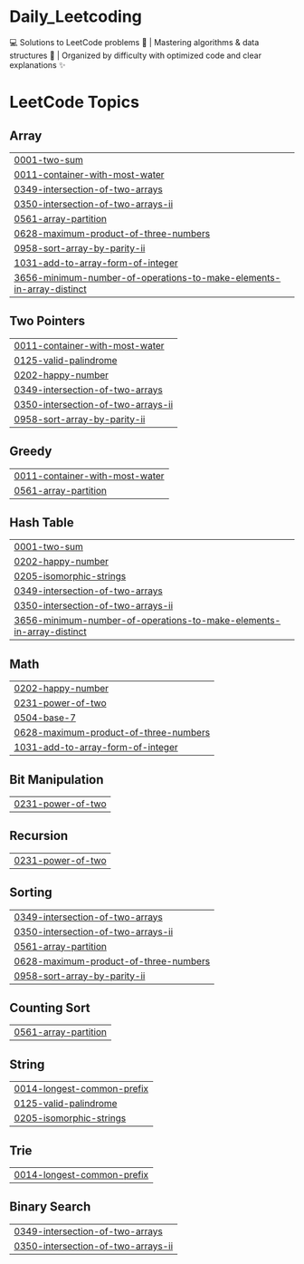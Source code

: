 # Daily_Leetcoding
💻 Solutions to LeetCode problems 🧠 | Mastering algorithms &amp; data structures 🚀 | Organized by difficulty with optimized code and clear explanations ✨

<!---LeetCode Topics Start-->
# LeetCode Topics
## Array
|  |
| ------- |
| [0001-two-sum](https://github.com/abdullahxyz85/Daily_Leetcoding/tree/master/0001-two-sum) |
| [0011-container-with-most-water](https://github.com/abdullahxyz85/Daily_Leetcoding/tree/master/0011-container-with-most-water) |
| [0349-intersection-of-two-arrays](https://github.com/abdullahxyz85/Daily_Leetcoding/tree/master/0349-intersection-of-two-arrays) |
| [0350-intersection-of-two-arrays-ii](https://github.com/abdullahxyz85/Daily_Leetcoding/tree/master/0350-intersection-of-two-arrays-ii) |
| [0561-array-partition](https://github.com/abdullahxyz85/Daily_Leetcoding/tree/master/0561-array-partition) |
| [0628-maximum-product-of-three-numbers](https://github.com/abdullahxyz85/Daily_Leetcoding/tree/master/0628-maximum-product-of-three-numbers) |
| [0958-sort-array-by-parity-ii](https://github.com/abdullahxyz85/Daily_Leetcoding/tree/master/0958-sort-array-by-parity-ii) |
| [1031-add-to-array-form-of-integer](https://github.com/abdullahxyz85/Daily_Leetcoding/tree/master/1031-add-to-array-form-of-integer) |
| [3656-minimum-number-of-operations-to-make-elements-in-array-distinct](https://github.com/abdullahxyz85/Daily_Leetcoding/tree/master/3656-minimum-number-of-operations-to-make-elements-in-array-distinct) |
## Two Pointers
|  |
| ------- |
| [0011-container-with-most-water](https://github.com/abdullahxyz85/Daily_Leetcoding/tree/master/0011-container-with-most-water) |
| [0125-valid-palindrome](https://github.com/abdullahxyz85/Daily_Leetcoding/tree/master/0125-valid-palindrome) |
| [0202-happy-number](https://github.com/abdullahxyz85/Daily_Leetcoding/tree/master/0202-happy-number) |
| [0349-intersection-of-two-arrays](https://github.com/abdullahxyz85/Daily_Leetcoding/tree/master/0349-intersection-of-two-arrays) |
| [0350-intersection-of-two-arrays-ii](https://github.com/abdullahxyz85/Daily_Leetcoding/tree/master/0350-intersection-of-two-arrays-ii) |
| [0958-sort-array-by-parity-ii](https://github.com/abdullahxyz85/Daily_Leetcoding/tree/master/0958-sort-array-by-parity-ii) |
## Greedy
|  |
| ------- |
| [0011-container-with-most-water](https://github.com/abdullahxyz85/Daily_Leetcoding/tree/master/0011-container-with-most-water) |
| [0561-array-partition](https://github.com/abdullahxyz85/Daily_Leetcoding/tree/master/0561-array-partition) |
## Hash Table
|  |
| ------- |
| [0001-two-sum](https://github.com/abdullahxyz85/Daily_Leetcoding/tree/master/0001-two-sum) |
| [0202-happy-number](https://github.com/abdullahxyz85/Daily_Leetcoding/tree/master/0202-happy-number) |
| [0205-isomorphic-strings](https://github.com/abdullahxyz85/Daily_Leetcoding/tree/master/0205-isomorphic-strings) |
| [0349-intersection-of-two-arrays](https://github.com/abdullahxyz85/Daily_Leetcoding/tree/master/0349-intersection-of-two-arrays) |
| [0350-intersection-of-two-arrays-ii](https://github.com/abdullahxyz85/Daily_Leetcoding/tree/master/0350-intersection-of-two-arrays-ii) |
| [3656-minimum-number-of-operations-to-make-elements-in-array-distinct](https://github.com/abdullahxyz85/Daily_Leetcoding/tree/master/3656-minimum-number-of-operations-to-make-elements-in-array-distinct) |
## Math
|  |
| ------- |
| [0202-happy-number](https://github.com/abdullahxyz85/Daily_Leetcoding/tree/master/0202-happy-number) |
| [0231-power-of-two](https://github.com/abdullahxyz85/Daily_Leetcoding/tree/master/0231-power-of-two) |
| [0504-base-7](https://github.com/abdullahxyz85/Daily_Leetcoding/tree/master/0504-base-7) |
| [0628-maximum-product-of-three-numbers](https://github.com/abdullahxyz85/Daily_Leetcoding/tree/master/0628-maximum-product-of-three-numbers) |
| [1031-add-to-array-form-of-integer](https://github.com/abdullahxyz85/Daily_Leetcoding/tree/master/1031-add-to-array-form-of-integer) |
## Bit Manipulation
|  |
| ------- |
| [0231-power-of-two](https://github.com/abdullahxyz85/Daily_Leetcoding/tree/master/0231-power-of-two) |
## Recursion
|  |
| ------- |
| [0231-power-of-two](https://github.com/abdullahxyz85/Daily_Leetcoding/tree/master/0231-power-of-two) |
## Sorting
|  |
| ------- |
| [0349-intersection-of-two-arrays](https://github.com/abdullahxyz85/Daily_Leetcoding/tree/master/0349-intersection-of-two-arrays) |
| [0350-intersection-of-two-arrays-ii](https://github.com/abdullahxyz85/Daily_Leetcoding/tree/master/0350-intersection-of-two-arrays-ii) |
| [0561-array-partition](https://github.com/abdullahxyz85/Daily_Leetcoding/tree/master/0561-array-partition) |
| [0628-maximum-product-of-three-numbers](https://github.com/abdullahxyz85/Daily_Leetcoding/tree/master/0628-maximum-product-of-three-numbers) |
| [0958-sort-array-by-parity-ii](https://github.com/abdullahxyz85/Daily_Leetcoding/tree/master/0958-sort-array-by-parity-ii) |
## Counting Sort
|  |
| ------- |
| [0561-array-partition](https://github.com/abdullahxyz85/Daily_Leetcoding/tree/master/0561-array-partition) |
## String
|  |
| ------- |
| [0014-longest-common-prefix](https://github.com/abdullahxyz85/Daily_Leetcoding/tree/master/0014-longest-common-prefix) |
| [0125-valid-palindrome](https://github.com/abdullahxyz85/Daily_Leetcoding/tree/master/0125-valid-palindrome) |
| [0205-isomorphic-strings](https://github.com/abdullahxyz85/Daily_Leetcoding/tree/master/0205-isomorphic-strings) |
## Trie
|  |
| ------- |
| [0014-longest-common-prefix](https://github.com/abdullahxyz85/Daily_Leetcoding/tree/master/0014-longest-common-prefix) |
## Binary Search
|  |
| ------- |
| [0349-intersection-of-two-arrays](https://github.com/abdullahxyz85/Daily_Leetcoding/tree/master/0349-intersection-of-two-arrays) |
| [0350-intersection-of-two-arrays-ii](https://github.com/abdullahxyz85/Daily_Leetcoding/tree/master/0350-intersection-of-two-arrays-ii) |
<!---LeetCode Topics End-->